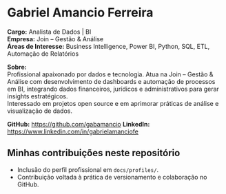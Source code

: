# Gabriel Amancio Ferreira

**Cargo:** Analista de Dados | BI  
**Empresa:** Join – Gestão & Análise  
**Áreas de Interesse:** Business Intelligence, Power BI, Python, SQL, ETL, Automação de Relatórios  

**Sobre:**  
Profissional apaixonado por dados e tecnologia. Atua na Join – Gestão & Análise com desenvolvimento de dashboards e automação de processos em BI, integrando dados financeiros, jurídicos e administrativos para gerar insights estratégicos.  
Interessado em projetos open source e em aprimorar práticas de análise e visualização de dados.

**GitHub:** https://github.com/gabamancio 
**LinkedIn:** https://www.linkedin.com/in/gabrielamanciofe

## Minhas contribuições neste repositório
- Inclusão do perfil profissional em `docs/profiles/`.
- Contribuição voltada à prática de versionamento e colaboração no GitHub.

